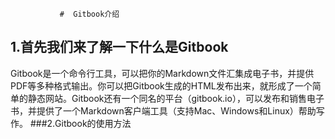                #  Gitbook介绍
## 1.首先我们来了解一下什么是Gitbook
Gitbook是一个命令行工具，可以把你的Markdown文件汇集成电子书，并提供PDF等多种格式输出。你可以把Gitbook生成的HTML发布出来，就形成了一个简单的静态网站。Gitbook还有一个同名的平台（gitbook.io），可以发布和销售电子书，并提供了一个Markdown客户端工具（支持Mac、Windows和Linux）帮助写作。
###2.Gitbook的使用方法
